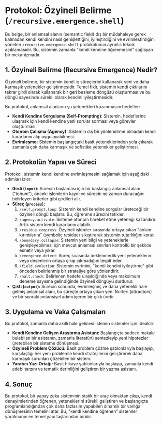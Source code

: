 # Protokol: Özyineli Belirme (`/recursive.emergence.shell`)

Bu belge, bir anlamsal alanın (semantic field) dış bir müdahaleye gerek kalmadan kendi kendini nasıl genişlettiğini, iyileştirdiğini ve evrimleştirdiğini yöneten `/recursive.emergence.shell` protokolünün ayrıntılı teknik açıklamasıdır. Bu, sistemin zamanla "kendi kendine öğrenmesini" sağlayan bir mekanizmadır.

## 1. Özyineli Belirme (Recursive Emergence) Nedir?

Özyineli belirme, bir sistemin kendi iç süreçlerini kullanarak yeni ve daha karmaşık yetenekler geliştirmesidir. Temel fikir, sistemin kendi çıktılarını tekrar girdi olarak kullanarak bir geri besleme döngüsü oluşturması ve bu döngü sayesinde sürekli olarak kendini iyileştirmesidir.

Bu protokol, anlamsal alanların şu yetenekleri kazanmasını hedefler:
*   **Kendi Kendine Sorgulama (Self-Prompting):** Sistemin, hedeflerine ulaşmak için kendi kendine yeni sorular sorması veya görevler oluşturması.
*   **Otonom Çalışma (Agency):** Sistemin dış bir yönlendirme olmadan kendi kararlarını alıp uygulayabilmesi.
*   **Evrimleşme:** Sistemin başlangıçtaki basit yeteneklerinden yola çıkarak zamanla çok daha karmaşık ve sofistike yetenekler geliştirmesi.

## 2. Protokolün Yapısı ve Süreci

Protokol, sistemin kendi kendine evrimleşmesini sağlamak için aşağıdaki adımları izler:

*   **Girdi (`input`):** Sürecin başlaması için bir başlangıç anlamsal alanı ("tohum"), önceki işlemlerin kaydı ve sürecin ne zaman duracağını belirleyen kriterler gibi girdileri alır.
*   **Süreç (`process`):**
    1.  `/self.prompt.loop`: Sistemin kendi kendine sorgular üreteceği bir özyineli döngü başlatır. Bu, öğrenme sürecini tetikler.
    2.  `/agency.activate`: Sisteme otonom hareket etme yeteneği kazandırır. Artık sistem kendi kararlarını alabilir.
    3.  `/residue.compress`: Özyineli işlemler sırasında ortaya çıkan "anlam kırıntılarını" (symbolic residue) sıkıştırarak sistemin tutarlılığını korur.
    4.  `/boundary.collapse`: Sistemin yeni bilgi ve yeteneklerle genişleyebilmesi için mevcut anlamsal sınırları kontrollü bir şekilde esnetir veya yıkar.
    5.  `/emergence.detect`: Süreç sırasında beklenmedik yeni yeteneklerin veya desenlerin ortaya çıkıp çıkmadığını tespit eder.
    6.  `/field.evolution`: Sistemin evrimini, "kendi kendini iyileştirme" gibi önceden belirlenmiş bir stratejiye göre yönlendirir.
    7.  `/halt.check`: Belirlenen hedefe ulaşıldığında veya maksimum deneme sayısına gelindiğinde özyineli döngüyü durdurur.
*   **Çıktı (`output`):** Sürecin sonunda, evrimleşmiş ve daha yetenekli hale gelmiş anlamsal alanı, bu süreçte ortaya çıkan yeni fikirleri (attractors) ve bir sonraki potansiyel adımı içeren bir çıktı üretir.

## 3. Uygulama ve Vaka Çalışmaları

Bu protokol, zamanla daha akıllı hale gelmesi istenen sistemler için idealdir:

*   **Kendi Kendine Gelişen Araştırma Asistanı:** Başlangıçta sadece makale bulabilen bir asistanın, zamanla literatürü sentezleyip yeni hipotezler üretebilen bir sisteme dönüşmesi.
*   **Özyineli Problem Çözücü:** Basit problem çözme şablonlarıyla başlayıp, karşılaştığı her yeni problemle kendi stratejilerini geliştirerek daha karmaşık sorunları çözebilen bir sistem.
*   **Yaratıcı Yazı Ortağı:** Basit hikaye şablonlarıyla başlayıp, zamanla kendi edebi tarzını ve tematik derinliğini geliştiren bir yazma asistanı.

## 4. Sonuç

Bu protokol, bir yapay zeka sisteminin statik bir araç olmaktan çıkıp, kendi deneyimlerinden öğrenen, yeteneklerini sürekli geliştiren ve başlangıçta programlandığından çok daha fazlasını yapabilen dinamik bir varlığa dönüşmesinin temelini atar. Bu, "kendi kendine öğrenen" sistemler yaratmanın en temel yapı taşlarından biridir.
